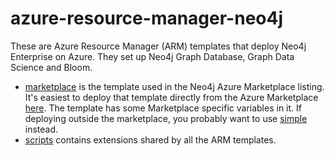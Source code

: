 # azure-resource-manager-neo4j
These are Azure Resource Manager (ARM) templates that deploy Neo4j Enterprise on Azure.  They set up Neo4j Graph Database, Graph Data Science and Bloom.  

* [marketplace](marketplace) is the template used in the Neo4j Azure Marketplace listing.  It's easiest to deploy that template directly from the Azure Marketplace [here](https://azuremarketplace.microsoft.com/en-us/marketplace/apps/neo4j.neo4j-ee).  The template has some Marketplace specific variables in it.  If deploying outside the marketplace, you probably want to use [simple](simple) instead.
* [scripts](scripts) contains extensions shared by all the ARM templates.
